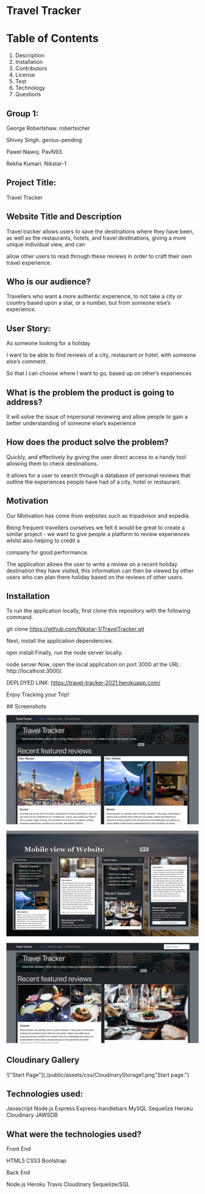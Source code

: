 # Travel Tracker

# Table of Contents
1. Description
2. Installation
3. Contributors
4. License
5. Test
6. Technology
7. Questions

## Group 1:

George Robertshaw. robertsicher

Shivey Singh. genius-pending

Pawel Nawoj. PavN93 

Rekha Kumari. Nikstar-1

## Project Title: 

Travel Tracker

## Website Title and Description

Travel tracker allows users to save the destinations where they have been, as well as the restaurants, hotels, and travel destinations, giving a more unique individual view, and can 

allow other users to read through these reviews in order to craft their own travel experience.


## Who is our audience? 

Travellers who want a more authentic experience, to not take a city or country based upon a star, or a number, but from someone else’s experience.

## User Story: 

As someone looking for a holiday

I want to be able to find reviews of a city, restaurant or hotel, with someone else’s comment.

So that I can choose where I want to go, based up on other’s experiences


## What is the problem the product is going to address? 

It will solve the issue of impersonal reviewing and allow people to gain a better understanding of someone else’s experience


## How does the product solve the problem?

Quickly, and effectively by giving the user direct access to a handy tool allowing them to check destinations. 

It allows for a user to search through a database of personal reviews that outline the experiences people have had of a city, hotel or restaurant.


## Motivation

Our Motivation has come from websites such as tripadvisor and expedia.

Being frequent travellers ourselves we felt it would be great to create a similar project - we want to give people a platform to review experiences whilst also helping to credit a 

company for good performance.

The application allows the user to write a review on a recent holiday destination they have visited, this information can then be viewed by other users who can plan there
holiday based on the reviews of other users.

## Installation
To run the application locally, first clone this repository with the following command.

git clone https://github.com/Nikstar-1/TravelTracker.git

Next, install the application dependencies.

npm install
Finally, run the node server locally.

node server
Now, open the local application on port 3000 at the URL: http://localhost:3000/.

DEPLOYED LINK: https://travel-tracker-2021.herokuapp.com/

Enjoy Tracking your Trip!

## Screenshots

!["Start Page"](./public/assets/css/Dtop-view.png  "Start page.")

!["Start Page"](./public/assets/css/MobileView.png "Start page.")

!["Start Page"](./public/assets/css/Desktop3.png "Start page.")

## Cloudinary Gallery

!["Start Page"](./public/assets/css/CloudinaryStorage1.png"Start page.")

## Technologies used:
Javascript
Node.js
Express
Express-handlebars
MySQL
Sequelize
Heroku
Cloudinary
JAWSDB

## What were the technologies used?

Front End

HTML5
CSS3
Bootstrap

Back End

Node.js
Heroku
Travis
Cloudinary
Sequelize/SQL



